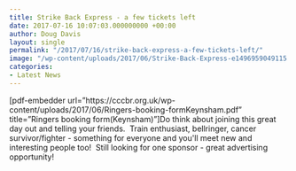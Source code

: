 ```yaml
---
title: Strike Back Express - a few tickets left
date: 2017-07-16 10:07:03.000000000 +00:00
author: Doug Davis
layout: single
permalink: "/2017/07/16/strike-back-express-a-few-tickets-left/"
image: "/wp-content/uploads/2017/06/Strike-Back-Express-e1496959049115.jpg"
categories:
- Latest News
---
```

<p style="text-align: left;">
  [pdf-embedder url=&#8221;https://cccbr.org.uk/wp-content/uploads/2017/06/Ringers-booking-formKeynsham.pdf&#8221; title=&#8221;Ringers booking form(Keynsham)&#8221;]Do think about joining this great day out and telling your friends.  Train enthusiast, bellringer, cancer survivor/fighter - something for everyone and you&apos;ll meet new and interesting people too!  Still looking for one sponsor - great advertising opportunity!
</p>
